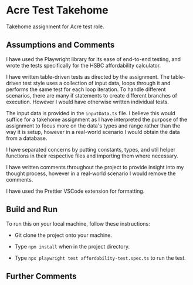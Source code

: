# Acre Test Takehome

Takehome assignment for Acre test role.

## Assumptions and Comments

I have used the Playwright library for its ease of end-to-end testing, and wrote the tests specifically for the HSBC affordability calculator.

I have written table-driven tests as directed by the assignment. The table-driven test style uses a collection of input data, loops through it and performs the same test for each loop iteration. To handle different scenarios, there are many if statements to create different branches of execution. However I would have otherwise written individual tests.

The input data is provided in the `inputData.ts` file. I believe this would suffice for a takehome assignment as I have interpreted the purpose of the assignment to focus more on the data's types and range rather than the way it is setup, however in a real-world scenario I would obtain the data from a database.

I have separated concerns by putting constants, types, and util helper functions in their respective files and importing them where necessary.

I have written comments throughout the project to provide insight into my thought process, however in a real-world scenario I would remove the comments.

I have used the Prettier VSCode extension for formatting.

## Build and Run

To run this on your local machine, follow these instructions:

- Git clone the project onto your machine.

- Type `npm install` when in the project directory.

- Type `npx playwright test affordability-test.spec.ts` to run the test.

## Further Comments
